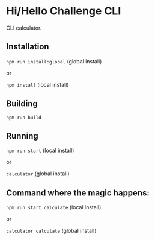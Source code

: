 # Hi/Hello Challenge CLI
CLI calculator.

## Installation
 `npm run install:global` (global install)

 or
 
`npm install` (local install)

## Building
`npm run build`

## Running
`npm run start` (local install)

or

`calculator` (global install)

## Command where the magic happens:
`npm run start calculate` (local install)

or 

`calculator calculate` (global install)